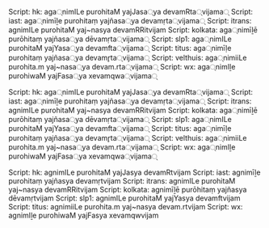 Script: hk: aga्nimILe purohitaM yajJasa्ya devamRta्vijama्
Script: iast: aga्nimīḻe purohitaṃ yajñasa्ya devamṛta्vijama्
Script: itrans: agnimILe purohitaM yaj~nasya devamRRitvijam
Script: kolkata: aga्nimīḻē purōhitaṃ yajñasa्ya dēvamṛta्vijama्
Script: slp1: aga्nimILe purohitaM yajYasa्ya devamfta्vijama्
Script: titus: aga्nimīḷe purohitaṃ yajñasa्ya devamr̥ta्vijama्
Script: velthuis: aga्nimiiLe purohita.m yaj~nasa्ya devam.rta्vijama्
Script: wx: aga्nimIḻe purohiwaM yajFasa्ya xevamqwa्vijama्

Script: hk: aga्nimILe purohitaM yajJasa्ya devamRta्vijama्
Script: iast: aga्nimīḻe purohitaṃ yajñasa्ya devamṛta्vijama्
Script: itrans: agnimILe purohitaM yaj~nasya devamRRitvijam
Script: kolkata: aga्nimīḻē purōhitaṃ yajñasa्ya dēvamṛta्vijama्
Script: slp1: aga्nimILe purohitaM yajYasa्ya devamfta्vijama्
Script: titus: aga्nimīḷe purohitaṃ yajñasa्ya devamr̥ta्vijama्
Script: velthuis: aga्nimiiLe purohita.m yaj~nasa्ya devam.rta्vijama्
Script: wx: aga्nimIḻe purohiwaM yajFasa्ya xevamqwa्vijama्

Script: hk: agnimILe purohitaM yajJasya devamRtvijam
Script: iast: agnimīḻe purohitaṃ yajñasya devamṛtvijam
Script: itrans: agnimILe purohitaM yaj~nasya devamRRitvijam
Script: kolkata: agnimīḻē purōhitaṃ yajñasya dēvamṛtvijam
Script: slp1: agnimILe purohitaM yajYasya devamftvijam
Script: titus: agnimiiLe purohita.m yaj~nasya devam.rtvijam
Script: wx: agnimIḻe purohiwaM yajFasya xevamqwvijam